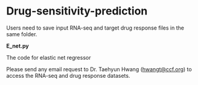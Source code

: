# Drug-sensitivity-prediction
Users need to save input RNA-seq and target drug response files in the same folder. 

**E_net.py** 

The code for elastic net regressor 

Please send any email request to Dr. Taehyun Hwang (hwangt@ccf.org) to access the RNA-seq and drug response datasets.

